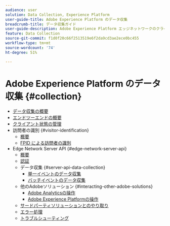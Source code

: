 ```yaml
---
audience: user
solution: Data Collection, Experience Platform
user-guide-title: Adobe Experience Platform のデータ収集
breadcrumb-title: データ収集ガイド
user-guide-description: Adobe Experience Platform エッジネットワークのクライアントサイドのデータ収集を有効にします。
feature: Data Collection
source-git-commit: f1d0f20c66f2513519e6f2da9cd3ae2ece0bc455
workflow-type: tm+mt
source-wordcount: '74'
ht-degree: 51%

---
```



# Adobe Experience Platform のデータ収集 {#collection}

- [データ収集の概要](home.md)
- [エンドツーエンドの概要](e2e.md)
- [クライアント状態の管理](client-state.md)
- 訪問者の識別 {#visitor-identification}
   - [概要](visitor-identification.md)
   - [FPID による訪問者の識別](visitor-identification-fpid.md)
- Edge Network Server API {#edge-network-server-api}
   - [概要](overview.md)
   - [認証](authentication.md)
   - データ収集 {#server-api-data-collection}
      - [単一イベントのデータ収集](interactive-data-collection.md)
      - [バッチイベントのデータ収集](non-interactive-data-collection.md)
   - 他のAdobeソリューション {#interacting-other-adobe-solutions}
      - [Adobe Analyticsの操作](interacting-adobe-analytics.md)
      - [Adobe Experience Platformの操作](interacting-experience-platform.md)
   - [サードパーティソリューションとのやり取り](interacting-third-party-solutions.md)
   - [エラー処理](error-handling.md)
   - [トラブルシューティング](troubleshooting.md)